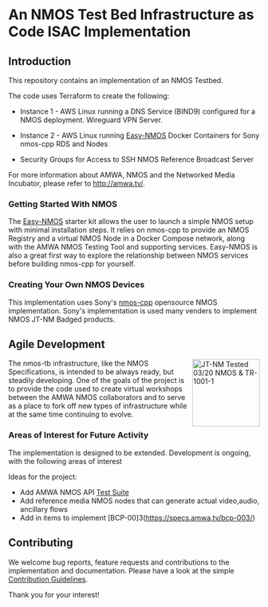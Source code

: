 # An NMOS Test Bed Infrastructure as Code ISAC Implementation

## Introduction

This repository contains an implementation of an NMOS Testbed. 

The code uses Terraform to create the following:   

- Instance 1 - AWS Linux running a 
DNS Service (BIND9) configured for a NMOS deployment.
Wireguard VPN Server.

- Instance 2 - AWS Linux running 
[Easy-NMOS](https://github.com/rhastie/easy-nmos) Docker Containers for Sony nmos-cpp RDS and Nodes
  
- Security Groups for Access to
SSH
NMOS Reference Broadcast Server

For more information about AMWA, NMOS and the Networked Media Incubator, please refer to <http://amwa.tv/>.
 
### Getting Started With NMOS

The [Easy-NMOS](https://github.com/rhastie/easy-nmos) starter kit allows the user to launch a simple NMOS setup with minimal installation steps.
It relies on nmos-cpp to provide an NMOS Registry and a virtual NMOS Node in a Docker Compose network, along with the AMWA NMOS Testing Tool and supporting services. Easy-NMOS is also a great first way to explore the relationship between NMOS services before building nmos-cpp for yourself.

### Creating Your Own NMOS Devices

This implementation uses Sony's [nmos-cpp](https://github.com/sony/nmos-cpp) opensource NMOS implementation. Sony's implementation is used many venders to implement NMOS JT-NM Badged products. 

## Agile Development

[<img alt="JT-NM Tested 03/20 NMOS & TR-1001-1" src="Documents/images/jt-nm-tested-03-20-registry.png?raw=true" height="135" align="right"/>](https://jt-nm.org/jt-nm_tested/)

The nmos-tb infrastructure, like the NMOS Specifications, is intended to be always ready, but steadily developing. One of the goals of the project is to provide the code used to create virtual workshops between the AMWA NMOS collaborators and to serve as a place to fork off new types of infrastructure while at the same time continuing to evolve.

### Areas of Interest for Future Activity

The implementation is designed to be extended. Development is ongoing, with the following areas of interest 

Ideas for the project:

- Add AMWA NMOS API [Test Suite](https://github.com/AMWA-TV/nmos-testing)
- Add reference media NMOS nodes that can generate actual video,audio, ancillary flows
- Add in items to implement [BCP-00]3(https://specs.amwa.tv/bcp-003/)
  
## Contributing

We welcome bug reports, feature requests and contributions to the implementation and documentation.
Please have a look at the simple [Contribution Guidelines](CONTRIBUTING.md).

Thank you for your interest!

